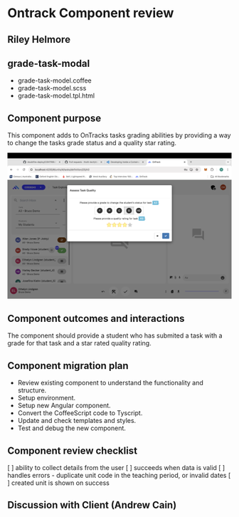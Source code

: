 # Ontrack Component review

## Riley Helmore

## grade-task-modal

- grade-task-model.coffee
- grade-task-model.scss
- grade-task-model.tpl.html

## Component purpose

This component adds to OnTracks tasks grading abilities by providing a way to change the tasks grade status and a quality star rating.  

![alt text](Resources/grade-task-modal.png)

## Component outcomes and interactions

The component should provide a student who has submited a task with a grade for that task and a star rated quality rating. 

## Component migration plan

- Review existing component to understand the functionality and structure.
- Setup environment.
- Setup new Angular component.
- Convert the CoffeeScript code to Tyscript.
- Update and check templates and styles.
- Test and debug the new component.

## Component review checklist
[ ] ability to collect details from the user 
[ ] succeeds when data is valid 
[ ] handles errors -
duplicate unit code in the teaching period, or invalid dates
[ ] created unit is shown on success

## Discussion with Client (Andrew Cain)


